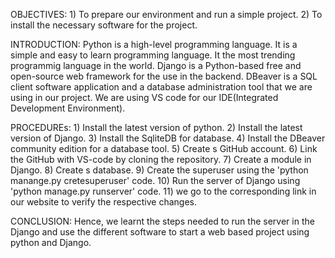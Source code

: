 OBJECTIVES:
    1) To prepare our environment and run a simple project.
    2) To install the necessary software for the project.

INTRODUCTION:
    Python is a high-level programming language. It is a simple and easy to learn programming language. It the most trending programmig language in the world. Django is a Python-based free and open-source web framework for the use in the backend. DBeaver is a SQL client software application and a database administration tool that we are using in our project. We are using VS code for our IDE(Integrated Development Environment).

PROCEDUREs:
    1) Install the latest version of python.
    2) Install the latest version of Django.
    3) Install the SqliteDB for database.
    4) Install the DBeaver community edition for a database tool.
    5) Create s GitHub account.
    6) Link the GitHub with VS-code by cloning the repository.
    7) Create a module in Django.
    8) Create s database.
    9) Create the superuser using the 'python manange.py cretesuperuser' code.
    10) Run the server of Django using 'python manage.py runserver' code.
    11) we go to the corresponding link in our website to verify the respective changes.

CONCLUSION:
    Hence, we learnt the steps needed to run the server in the Django and use the different software to start a web based project using python and Django.


